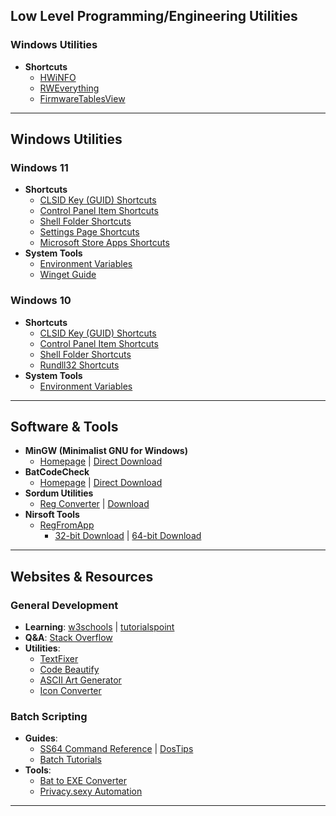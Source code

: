 
## Low Level Programming/Engineering Utilities

### Windows Utilities
- **Shortcuts**
  - [HWiNFO](https://www.hwinfo.com/download/)
  - [RWEverything](https://rweverything.com/download/)
  - [FirmwareTablesView](https://www.nirsoft.net/utils/firmware_tables_view.html)

---

## Windows Utilities

### Windows 11
- **Shortcuts**
  - [CLSID Key (GUID) Shortcuts](https://www.elevenforum.com/t/list-of-windows-11-clsid-key-guid-shortcuts.1075/)  
  - [Control Panel Item Shortcuts](https://www.elevenforum.com/t/create-shortcuts-to-open-control-panel-items-in-windows-11.528/)  
  - [Shell Folder Shortcuts](https://www.elevenforum.com/t/list-of-windows-11-shell-commands-for-shell-folder-shortcuts.1080/)  
  - [Settings Page Shortcuts](https://www.elevenforum.com/t/create-shortcuts-to-open-pages-in-settings-in-windows-11.522/)  
  - [Microsoft Store Apps Shortcuts](https://www.elevenforum.com/t/list-of-uri-commands-to-open-microsoft-store-apps-in-windows-11.2683/)  
- **System Tools**  
  - [Environment Variables](https://www.elevenforum.com/t/complete-list-of-environment-variables-in-windows-11.11212/)  
  - [Winget Guide](https://www.elevenforum.com/t/reinstall-built-in-apps-in-windows-11.12506/)  

### Windows 10
- **Shortcuts**
  - [CLSID Key (GUID) Shortcuts](https://www.tenforums.com/tutorials/3123-clsid-key-guid-shortcuts-list-windows-10-a.html)  
  - [Control Panel Item Shortcuts](https://www.tenforums.com/tutorials/86339-list-commands-open-control-panel-items-windows-10-a.html)  
  - [Shell Folder Shortcuts](https://www.tenforums.com/tutorials/3109-shell-commands-list-windows-10-a.html)  
  - [Rundll32 Shortcuts](https://www.tenforums.com/tutorials/77458-rundll32-commands-list-windows-10-a.html)  
- **System Tools**  
  - [Environment Variables](https://www.tenforums.com/tutorials/3234-environment-variables-windows-10-a.html)  

---

## Software & Tools
- **MinGW (Minimalist GNU for Windows)**  
  - [Homepage](https://sourceforge.net/projects/mingw/) | [Direct Download](https://zenlayer.dl.sourceforge.net/project/mingw/Installer/mingw-get-setup.exe)  
- **BatCodeCheck**  
  - [Homepage](https://www.robvanderwoude.com/battech_batcodecheck.php) | [Direct Download](https://www.robvanderwoude.com/files/batcodecheck.zip)  
- **Sordum Utilities**  
  - [Reg Converter](https://www.sordum.org/8478/reg-converter-v1-2/) | [Download](https://www.sordum.org/files/downloads.php?reg-converter)  
- **Nirsoft Tools**  
  - [RegFromApp](https://www.nirsoft.net/utils/reg_file_from_application.html)  
    - [32-bit Download](https://www.nirsoft.net/utils/regfromapp.zip) | [64-bit Download](https://www.nirsoft.net/utils/regfromapp-x64.zip)  

---

## Websites & Resources

### General Development
- **Learning**: [w3schools](https://www.w3schools.com/) | [tutorialspoint](https://www.tutorialspoint.com/)  
- **Q&A**: [Stack Overflow](https://stackoverflow.com/)  
- **Utilities**:  
  - [TextFixer](https://www.textfixer.com/)  
  - [Code Beautify](https://codebeautify.org/)  
  - [ASCII Art Generator](https://patorjk.com/software/taag/)  
  - [Icon Converter](https://www.icoconverter.com/)  

### Batch Scripting
- **Guides**:  
  - [SS64 Command Reference](https://ss64.com/nt/) | [DosTips](https://www.dostips.com/)  
  - [Batch Tutorials](https://www.tutorialspoint.com/batch_script/index.htm)  
- **Tools**:  
  - [Bat to EXE Converter](https://www.bat2exe.net/)  
  - [Privacy.sexy Automation](https://privacy.sexy/)  

---

